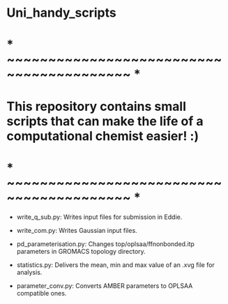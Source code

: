 # Uni_handy_scripts
# * ~~~~~~~~~~~~~~~~~~~~~~~~~~~~~~~~~~~~~~~~~ *
#  This repository contains small scripts that can make the life of a computational chemist easier! :) 
# * ~~~~~~~~~~~~~~~~~~~~~~~~~~~~~~~~~~~~~~~~~ *

- write_q_sub.py: Writes input files for submission in Eddie. 
     
- write_com.py: Writes Gaussian input files.
     
- pd_parameterisation.py:  Changes top/oplsaa/ffnonbonded.itp parameters in GROMACS topology directory.
     
- statistics.py: Delivers the mean, min and max value of an .xvg file for analysis.
     
- parameter_conv.py:  Converts AMBER parameters to OPLSAA compatible ones.
